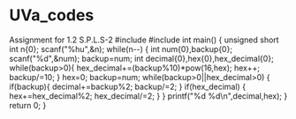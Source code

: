 # UVa_codes
Assignment for 1.2 S.P.L.S-2 
#include<cstdio>
#include<cmath>
int main()
{
    unsigned short int n{0};
    scanf("%hu",&n);
    while(n--)
    {
        int num{0},backup{0};
        scanf("%d",&num);
        backup=num;
        int decimal{0},hex{0},hex_decimal{0};
        while(backup>0){
            hex_decimal+=(backup%10)*pow(16,hex);
            hex++;
            backup/=10;
        }
        hex=0;
        backup=num;
        while(backup>0||hex_decimal>0)
        {
            if(backup){
                decimal+=backup%2;
                backup/=2;
            }
            if(hex_decimal)
            {
                hex+=hex_decimal%2;
                hex_decimal/=2;
            }
        }
        printf("%d %d\n",decimal,hex);
    }    
    return 0;
}
